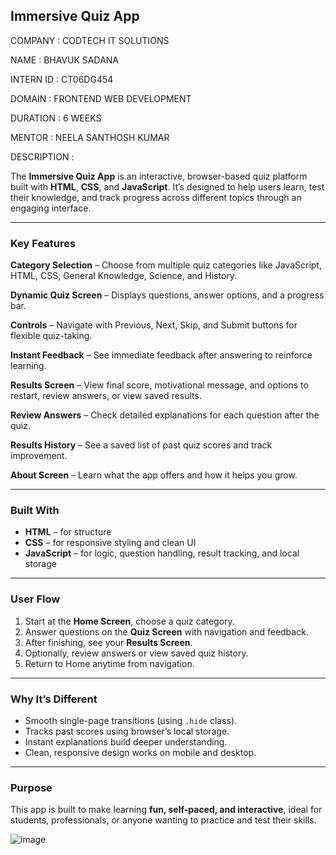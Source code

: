 


##  **Immersive Quiz App**
COMPANY : CODTECH IT SOLUTIONS

NAME : BHAVUK SADANA

INTERN ID : CT06DG454

DOMAIN : FRONTEND WEB DEVELOPMENT

DURATION : 6 WEEKS

MENTOR : NEELA SANTHOSH KUMAR

DESCRIPTION :

The **Immersive Quiz App** is an interactive, browser-based quiz platform built with **HTML**, **CSS**, and **JavaScript**.
It’s designed to help users learn, test their knowledge, and track progress across different topics through an engaging interface.

---

###  **Key Features**

 **Category Selection** – Choose from multiple quiz categories like JavaScript, HTML, CSS, General Knowledge, Science, and History.
 
 **Dynamic Quiz Screen** – Displays questions, answer options, and a progress bar.
 
 **Controls** – Navigate with Previous, Next, Skip, and Submit buttons for flexible quiz-taking.
 
 **Instant Feedback** – See immediate feedback after answering to reinforce learning.
 
 **Results Screen** – View final score, motivational message, and options to restart, review answers, or view saved results.
 
 **Review Answers** – Check detailed explanations for each question after the quiz.
 
 **Results History** – See a saved list of past quiz scores and track improvement.
 
 **About Screen** – Learn what the app offers and how it helps you grow.

---

###  **Built With**

* **HTML** – for structure
* **CSS** – for responsive styling and clean UI
* **JavaScript** – for logic, question handling, result tracking, and local storage

---

###  **User Flow**

1. Start at the **Home Screen**, choose a quiz category.
2. Answer questions on the **Quiz Screen** with navigation and feedback.
3. After finishing, see your **Results Screen**.
4. Optionally, review answers or view saved quiz history.
5. Return to Home anytime from navigation.

---

###  **Why It’s Different**

* Smooth single-page transitions (using `.hide` class).
* Tracks past scores using browser’s local storage.
* Instant explanations build deeper understanding.
* Clean, responsive design works on mobile and desktop.

---

###  **Purpose**

This app is built to make learning **fun, self-paced, and interactive**, ideal for students, professionals, or anyone wanting to practice and test their skills.

![image](https://github.com/user-attachments/assets/8d2e5387-8ed2-47a4-8300-5440846c2155)

